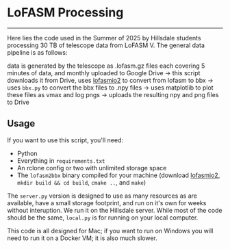 
# LoFASM Processing
___
Here lies the code used in the Summer of 2025 by Hillsdale students processing 30 TB of telescope data from LoFASM V. The general data pipeline is as follows:

data is generated by the telescope as .lofasm.gz files each covering 5 minutes of data, and monthly uploaded to Google Drive -> this script downloads it from Drive, uses [lofasmio2](https://github.com/ldartez/lofasmio2) to convert from lofasm to bbx -> uses `bbx.py` to convert the bbx files to .npy files -> uses matplotlib to plot these files as vmax and log pngs -> uploads the resulting npy and png files to Drive

## Usage

If you want to use this script, you'll need:
- Python
- Everything in `requirements.txt`
- An rclone config or two with unlimited storage space
- The `lofasm2bbx` binary compiled for your machine (download [lofasmio2](https://github.com/ldartez/lofasmio2), `mkdir build && cd build`, `cmake ..`, and `make`)

The `server.py` version is designed to use as many resources as are available, have a small storage footprint, and run on it's own for weeks without interuption. We run it on the Hillsdale server. While most of the code should be the same, `local.py` is for running on your local computer.

This code is all designed for Mac; if you want to run on Windows you will need to run it on a Docker VM; it is also much slower. 

